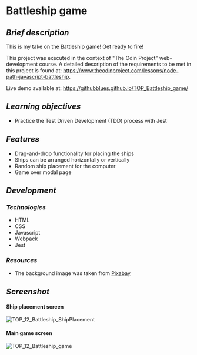# **Battleship game**

## ***Brief description***
This is my take on the Battleship game! Get ready to fire! 

This project was executed in the context of "The Odin Project" web-development course. A detailed description of the requirements to be met in this project is found at: https://www.theodinproject.com/lessons/node-path-javascript-battleship.

Live demo available at: https://githubblues.github.io/TOP_Battleship_game/

## ***Learning objectives***
- Practice the Test Driven Development (TDD) process with Jest

## ***Features***
- Drag-and-drop functionality for placing the ships 
- Ships can be arranged horizontally or vertically
- Random ship placement for the computer
- Game over modal page 

## ***Development***
### ***Technologies***
- HTML 
- CSS 
- Javascript
- Webpack
- Jest

### ***Resources***	
- The background image was taken from [Pixabay](https://pixabay.com/users/nika_akin-13521770/)


## ***Screenshot***
#### Ship placement screen
![TOP_12_Battleship_ShipPlacement](https://user-images.githubusercontent.com/57163017/202726259-2a26ca4e-08ec-40da-9f3b-d52b6a03da81.png)

#### Main game screen
![TOP_12_Battleship_game](https://user-images.githubusercontent.com/57163017/202726272-d249872f-48c9-4447-83af-7042bfbd0fda.png)

